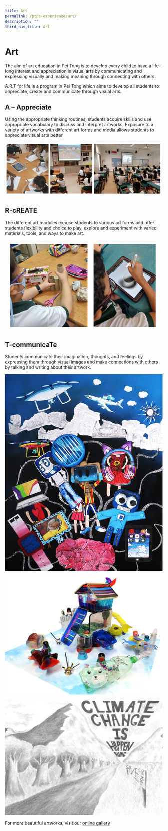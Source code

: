 ```yaml
---
title: Art
permalink: /ptps-experience/art/
description: ""
third_nav_title: Art
---
```



# Art

The aim of art education in Pei Tong is to develop every child to have a life-long interest and appreciation in visual arts by communicating and expressing visually and making meaning through connecting with others.

  

A.R.T for life is a program in Pei Tong which aims to develop all students to appreciate, create and communicate through visual arts.

## A – Appreciate


Using the appropriate thinking routines, students acquire skills and use appropriate vocabulary to discuss and interpret artworks. Exposure to a variety of artworks with different art forms and media allows students to appreciate visual arts better.

![](/images/PTPS%20Experience/Art/appreciate1.png)

## R-cREATE


The different art modules expose students to various art forms and offer students flexibility and choice to play, explore and experiment with varied materials, tools, and ways to make art.

![](/images/PTPS%20Experience/Art/icreate1.png)

## T-communicaTe


Students communicate their imagination, thoughts, and feelings by expressing them through visual images and make connections with others by talking and writing about their artwork.

![](/images/PTPS%20Experience/Art/Comm5.jpg)

![](/images/PTPS%20Experience/Art/Comm3.jpg)

![](/images/PTPS%20Experience/Art/Comm2.jpg)

For more beautiful artworks, visit our [online gallery](https://sites.google.com/moe.edu.sg/ptpsart/home?authuser=0%20)